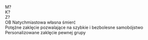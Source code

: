 M?  
K?  
Z?  
OB Natychmiastowa własna śmierć  
Potężne zaklęcie pozwalające na szybkie i bezbolesne samobójstwo  
Personalizowane zaklęcie pewnej grupy